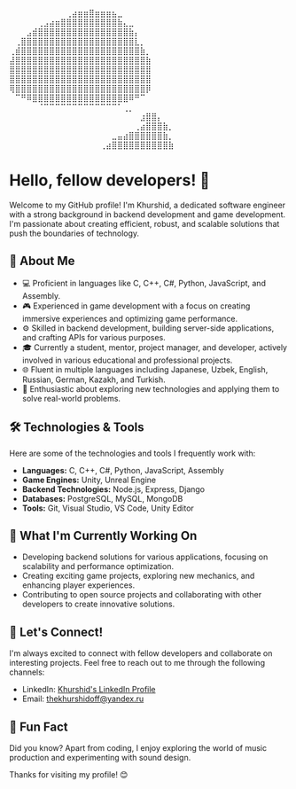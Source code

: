 
⠀⠀⠀⠀⠀⠀⠀⠀⠀⠀⢀⣴⣶⣶⣿⣶⣶⣶⣦⣀⠀⠀⠀⠀⠀⠀⠀⠀⠀⠀
⠀⠀⠀⠀⠀⢀⣠⣴⣶⣿⣿⣿⣿⣿⣿⣿⣿⣿⣿⣷⣄⣀⠀⠀⠀⠀⠀
⠀⠀⠀⣠⣾⣿⣿⣿⣿⣿⣿⣿⣿⣿⣿⣿⣿⣿⣿⣿⣿⣷⡄⠀⠀⠀
⠀⢀⣿⣿⣿⣿⣿⣿⣿⣿⣿⣿⣿⣿⣿⣿⣿⣿⣿⣿⣿⣿⣇⡀⠀⠀
⢀⣾⣿⣿⣿⣿⣿⣿⣿⣿⣿⣿⣿⣿⣿⣿⣿⣿⣿⣿⣿⣿⣿⣷⡀⠀
⣼⣿⣿⣿⣿⣿⣿⣿⣿⣿⣿⣿⣿⣿⣿⣿⣿⣿⣿⣿⣿⣿⣿⣿⣷⠀
⣿⣿⣿⣿⣿⣿⣿⣿⣿⣿⣿⣿⣿⣿⣿⣿⣿⣿⣿⣿⣿⣿⣿⣿⣿⠀
⣿⣿⣿⣿⣿⣿⣿⣿⣿⣿⣿⣿⣿⣿⣿⣿⣿⣿⣿⣿⣿⣿⣿⣿⣿⠀
⢿⣿⣿⣿⣿⣿⣿⣿⣿⣿⣿⣿⣿⣿⣿⣿⣿⣿⣿⣿⣿⣿⣿⣿⡿⠀
⠀⠉⠛⠿⣿⣿⣿⣿⣿⣿⣿⣿⣿⣿⣿⣿⣿⣿⣿⣿⣿⠿⠛⠉⠀⠀
⠀⠀⠀⠀⠀⠈⠉⠉⠉⠉⠉⠉⠉⠉⠉⠉⠉⠉⠉⠁⢀⡀⠀⠀⠀⠀
⠀⠀⠀⠀⠀⠀⠀⠀⠀⠀⠀⠀⠀⠀⠀⠀⠀⠀⠀⠀⠀⠀⠀⣰⣿⣿⡄⠀⠀⠀
⠀⠀⠀⠀⠀⠀⠀⠀⠀⠀⠀⠀⠀⠀⠀⠀⠀⠀⠀⠀⠀⠀⢀⣴⣿⣿⣿⣷⡀⠀
⠀⠀⠀⠀⠀⠀⠀⠀⠀⠀⠀⠀⠀⠀⠀⠀⠀⠀⣀⣤⣴⣿⣿⣿⣿⣿⣿⣷⡀
⠀⠀⠀⠀⠀⠀⠀⠀⠀⠀⠀⠀⠀⠀⠀⠀⢀⣴⣿⣿⣿⣿⣿⣿⣿⣿⣿⣿⣷

# Hello, fellow developers! 👋

Welcome to my GitHub profile! I'm Khurshid, a dedicated software engineer with a strong background in backend development and game development. I'm passionate about creating efficient, robust, and scalable solutions that push the boundaries of technology.

## 🚀 About Me

- 💻 Proficient in languages like C, C++, C#, Python, JavaScript, and Assembly.
- 🎮 Experienced in game development with a focus on creating immersive experiences and optimizing game performance.
- ⚙️ Skilled in backend development, building server-side applications, and crafting APIs for various purposes.
- 🎓 Currently a student, mentor, project manager, and developer, actively involved in various educational and professional projects.
- 🌐 Fluent in multiple languages including Japanese, Uzbek, English, Russian, German, Kazakh, and Turkish.
- 🌟 Enthusiastic about exploring new technologies and applying them to solve real-world problems.

## 🛠️ Technologies & Tools

Here are some of the technologies and tools I frequently work with:

- **Languages:** C, C++, C#, Python, JavaScript, Assembly
- **Game Engines:** Unity, Unreal Engine
- **Backend Technologies:** Node.js, Express, Django
- **Databases:** PostgreSQL, MySQL, MongoDB
- **Tools:** Git, Visual Studio, VS Code, Unity Editor

## 🌱 What I'm Currently Working On

- Developing backend solutions for various applications, focusing on scalability and performance optimization.
- Creating exciting game projects, exploring new mechanics, and enhancing player experiences.
- Contributing to open source projects and collaborating with other developers to create innovative solutions.

## 🤝 Let's Connect!

I'm always excited to connect with fellow developers and collaborate on interesting projects. Feel free to reach out to me through the following channels:

- LinkedIn: [Khurshid's LinkedIn Profile](https://www.linkedin.com/in/van-x/)
- Email: [thekhurshidoff@yandex.ru](mailto:thekhurshidoff@yandex.ru)

## 🌟 Fun Fact

Did you know? Apart from coding, I enjoy exploring the world of music production and experimenting with sound design.

Thanks for visiting my profile! 😊
